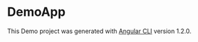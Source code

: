 # DemoApp

This Demo project was generated with [Angular CLI](https://github.com/angular/angular-cli) version 1.2.0.



